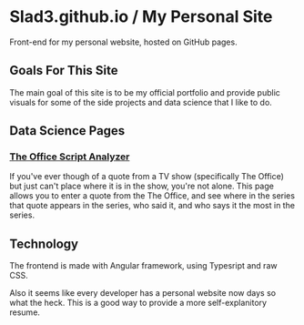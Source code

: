 # Slad3.github.io / My Personal Site

Front-end for my personal website, hosted on GitHub pages.

## Goals For This Site

The main goal of this site is to be my official portfolio and provide public visuals for some of the side projects and data science that I like to do.

## Data Science Pages

### [The Office Script Analyzer](https://benbarcaskey.com/TheOfficeScriptAnalysis)

If you've ever though of a quote from a TV show (specifically The Office) but just can't place where it is in the show, you're not alone. This page allows you to enter a quote from the The Office, and see where in the series that quote appears in the series, who said it, and who says it the most in the series.


## Technology

The frontend is made with Angular framework, using Typesript and raw CSS.

Also it seems like every developer has a personal website now days so what the heck. This is a good way to provide a more self-explanitory resume.

